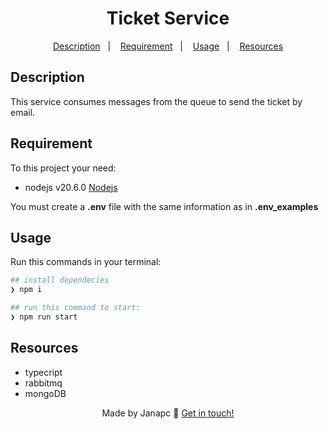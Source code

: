 <div align="center">
  <h1>Ticket Service</h1>

<a href="#description">Description</a>&nbsp;&nbsp;&nbsp;|&nbsp;&nbsp;&nbsp;
<a href="#requirement">Requirement</a>&nbsp;&nbsp;&nbsp;|&nbsp;&nbsp;&nbsp;
<a href="#usage">Usage</a>&nbsp;&nbsp;&nbsp;|&nbsp;&nbsp;&nbsp;
<a href="#resources">Resources</a>

</div>

## Description

This service consumes messages from the queue to send the ticket by email.

## Requirement

To this project your need:

- nodejs v20.6.0 [Nodejs](https://nodejs.org/en/download)

You must create a **.env** file with the same information as in **.env_examples**

## Usage

Run this commands in your terminal:

```sh
## install dependecies
❯ npm i

## run this command to start:
❯ npm run start

```

## Resources

- typecript
- rabbitmq
- mongoDB

<div align="center">

Made by Janapc 🤘 [Get in touch!](https://www.linkedin.com/in/janaina-pedrina/)

</div>
